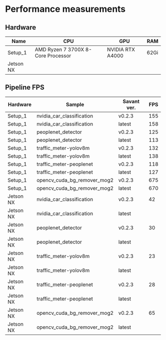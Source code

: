 # Performance measurements

## Hardware

| Name      | CPU                                | GPU              | RAM  |
| --------- | ---------------------------------- | ---------------- | ---- |
| Setup_1   | AMD Ryzen 7 3700X 8-Core Processor | NVIDIA RTX A4000 | 62Gi |
| Jetson NX |                                    |                  |      |

## Pipeline FPS

| Hardware  | Sample                      | Savant ver. | FPS |
| --------- | --------------------------- | ----------- | --- |
| Setup_1   | nvidia_car_classification   | v0.2.3      | 155 |
| Setup_1   | nvidia_car_classification   | latest      | 158 |
| Setup_1   | peoplenet_detector          | v0.2.3      | 125 |
| Setup_1   | peoplenet_detector          | latest      | 113 |
| Setup_1   | traffic_meter-yolov8m       | v0.2.3      | 132 |
| Setup_1   | traffic_meter-yolov8m       | latest      | 138 |
| Setup_1   | traffic_meter-peoplenet     | v0.2.3      | 118 |
| Setup_1   | traffic_meter-peoplenet     | latest      | 127 |
| Setup_1   | opencv_cuda_bg_remover_mog2 | v0.2.3      | 675 |
| Setup_1   | opencv_cuda_bg_remover_mog2 | latest      | 670 |
| Jetson NX | nvidia_car_classification   | v0.2.3      | 42  |
| Jetson NX | nvidia_car_classification   | latest      |     |
| Jetson NX | peoplenet_detector          | v0.2.3      | 30  |
| Jetson NX | peoplenet_detector          | latest      |     |
| Jetson NX | traffic_meter-yolov8m       | v0.2.3      | 23  |
| Jetson NX | traffic_meter-yolov8m       | latest      |     |
| Jetson NX | traffic_meter-peoplenet     | v0.2.3      | 28  |
| Jetson NX | traffic_meter-peoplenet     | latest      |     |
| Jetson NX | opencv_cuda_bg_remover_mog2 | v0.2.3      | 65  |
| Jetson NX | opencv_cuda_bg_remover_mog2 | latest      |     |

